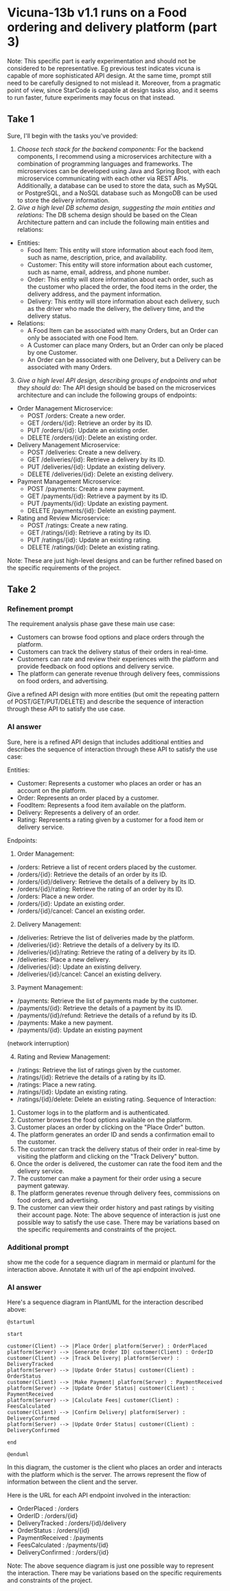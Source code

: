 # Vicuna-13b v1.1 runs on a Food ordering and delivery platform (part 3)

Note: This specific part is early experimentation and should not be considered to be representative. Eg previous test indicates vicuna is capable of more sophisticated API design. At the same time, prompt still need to be carefully designed to not mislead it. Moreover, from a pragmatic point of view, since StarCode is capable at design tasks also, and it seems to run faster, future experiments may focus on that instead.

## Take 1

Sure, I'll begin with the tasks you've provided:

1. *Choose tech stack for the backend components:* For the backend components, I recommend using a microservices architecture with a combination of programming languages and frameworks. The microservices can be developed using Java and Spring Boot, with each microservice communicating with each other via REST APIs. Additionally, a database can be used to store the data, such as MySQL or PostgreSQL, and a NoSQL database such as MongoDB can be used to store the delivery information.
2. *Give a high level DB schema design, suggesting the main entities and relations:* The DB schema design should be based on the Clean Architecture pattern and can include the following main entities and relations:
* Entities:
    * Food Item: This entity will store information about each food item, such as name, description, price, and availability.
    * Customer: This entity will store information about each customer, such as name, email, address, and phone number.
    * Order: This entity will store information about each order, such as the customer who placed the order, the food items in the order, the delivery address, and the payment information.
    * Delivery: This entity will store information about each delivery, such as the driver who made the delivery, the delivery time, and the delivery status.
* Relations:
    * A Food Item can be associated with many Orders, but an Order can only be associated with one Food Item.
    * A Customer can place many Orders, but an Order can only be placed by one Customer.
    * An Order can be associated with one Delivery, but a Delivery can be associated with many Orders.
3. *Give a high level API design, describing groups of endpoints and what they should do:* The API design should be based on the microservices architecture and can include the following groups of endpoints:
* Order Management Microservice:
    * POST /orders: Create a new order.
    * GET /orders/{id}: Retrieve an order by its ID.
    * PUT /orders/{id}: Update an existing order.
    * DELETE /orders/{id}: Delete an existing order.
* Delivery Management Microservice:
    * POST /deliveries: Create a new delivery.
    * GET /deliveries/{id}: Retrieve a delivery by its ID.
    * PUT /deliveries/{id}: Update an existing delivery.
    * DELETE /deliveries/{id}: Delete an existing delivery.
* Payment Management Microservice:
    * POST /payments: Create a new payment.
    * GET /payments/{id}: Retrieve a payment by its ID.
    * PUT /payments/{id}: Update an existing payment.
    * DELETE /payments/{id}: Delete an existing payment.
* Rating and Review Microservice:
    * POST /ratings: Create a new rating.
    * GET /ratings/{id}: Retrieve a rating by its ID.
    * PUT /ratings/{id}: Update an existing rating.
    * DELETE /ratings/{id}: Delete an existing rating.

Note: These are just high-level designs and can be further refined based on the specific requirements of the project.

## Take 2

### Refinement prompt

The requirement analysis phase gave these main use case:
* Customers can browse food options and place orders through the platform.
* Customers can track the delivery status of their orders in real-time.
* Customers can rate and review their experiences with the platform and provide feedback on food options and delivery service.
* The platform can generate revenue through delivery fees, commissions on food orders, and advertising.

Give a refined API design with more entities (but omit the repeating pattern of POST/GET/PUT/DELETE) and describe the sequence of interaction through these API to satisfy the use case.

### AI answer

Sure, here is a refined API design that includes additional entities and describes the sequence of interaction through these API to satisfy the use case:

Entities:
* Customer: Represents a customer who places an order or has an account on the platform.
* Order: Represents an order placed by a customer.
* FoodItem: Represents a food item available on the platform.
* Delivery: Represents a delivery of an order.
* Rating: Represents a rating given by a customer for a food item or delivery service.

Endpoints:
1. Order Management:
* /orders: Retrieve a list of recent orders placed by the customer.
* /orders/{id}: Retrieve the details of an order by its ID.
* /orders/{id}/delivery: Retrieve the details of a delivery by its ID.
* /orders/{id}/rating: Retrieve the rating of an order by its ID.
* /orders: Place a new order.
* /orders/{id}: Update an existing order.
* /orders/{id}/cancel: Cancel an existing order.
2. Delivery Management:
* /deliveries: Retrieve the list of deliveries made by the platform.
* /deliveries/{id}: Retrieve the details of a delivery by its ID.
* /deliveries/{id}/rating: Retrieve the rating of a delivery by its ID.
* /deliveries: Place a new delivery.
* /deliveries/{id}: Update an existing delivery.
* /deliveries/{id}/cancel: Cancel an existing delivery.
3. Payment Management:
* /payments: Retrieve the list of payments made by the customer.
* /payments/{id}: Retrieve the details of a payment by its ID.
* /payments/{id}/refund: Retrieve the details of a refund by its ID.
* /payments: Make a new payment.
* /payments/{id}: Update an existing payment

(network interruption)

4. Rating and Review Management:
* /ratings: Retrieve the list of ratings given by the customer.
* /ratings/{id}: Retrieve the details of a rating by its ID.
* /ratings: Place a new rating.
* /ratings/{id}: Update an existing rating.
* /ratings/{id}/delete: Delete an existing rating.
Sequence of Interaction:
1. Customer logs in to the platform and is authenticated.
2. Customer browses the food options available on the platform.
3. Customer places an order by clicking on the "Place Order" button.
4. The platform generates an order ID and sends a confirmation email to the customer.
5. The customer can track the delivery status of their order in real-time by visiting the platform and clicking on the "Track Delivery" button.
6. Once the order is delivered, the customer can rate the food item and the delivery service.
7. The customer can make a payment for their order using a secure payment gateway.
8. The platform generates revenue through delivery fees, commissions on food orders, and advertising.
9. The customer can view their order history and past ratings by visiting their account page.
Note: The above sequence of interaction is just one possible way to satisfy the use case. There may be variations based on the specific requirements and constraints of the project.

### Additional prompt

show me the code for a sequence diagram in mermaid or plantuml for the interaction above. Annotate it with url of the api endpoint involved.

### AI answer

Here's a sequence diagram in PlantUML for the interaction described above:
```
@startuml

start

customer(Client) --> |Place Order| platform(Server) : OrderPlaced
platform(Server) --> |Generate Order ID| customer(Client) : OrderID
customer(Client) --> |Track Delivery| platform(Server) : DeliveryTracked
platform(Server) --> |Update Order Status| customer(Client) : OrderStatus
customer(Client) --> |Make Payment| platform(Server) : PaymentReceived
platform(Server) --> |Update Order Status| customer(Client) : PaymentReceived
platform(Server) --> |Calculate Fees| customer(Client) : FeesCalculated
customer(Client) --> |Confirm Delivery| platform(Server) : DeliveryConfirmed
platform(Server) --> |Update Order Status| customer(Client) : DeliveryConfirmed

end

@enduml
```
In this diagram, the customer is the client who places an order and interacts with the platform which is the server. The arrows represent the flow of information between the client and the server.

Here is the URL for each API endpoint involved in the interaction:
* OrderPlaced : /orders
* OrderID : /orders/{id}
* DeliveryTracked : /orders/{id}/delivery
* OrderStatus : /orders/{id}
* PaymentReceived : /payments
* FeesCalculated : /payments/{id}
* DeliveryConfirmed : /orders/{id}

Note: The above sequence diagram is just one possible way to represent the interaction. There may be variations based on the specific requirements and constraints of the project.